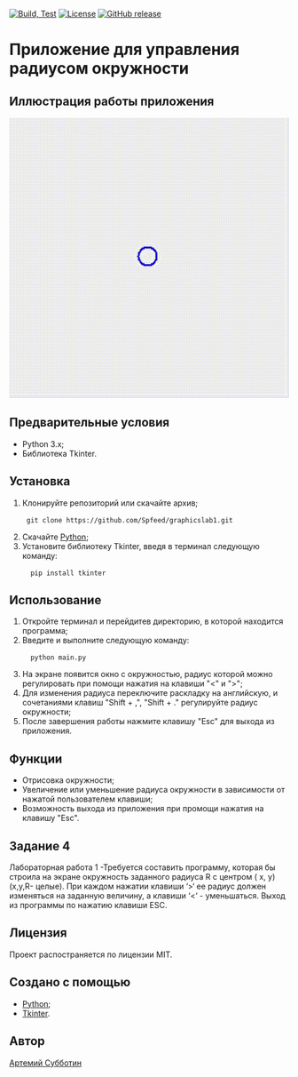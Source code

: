 [![Build, Test](https://github.com/Spfeed/graphicslab1/actions/workflows/ci.yml/badge.svg)](https://github.com/Spfeed/graphicslab1/actions/workflows/ci.yml)  [![License](https://img.shields.io/badge/license-MIT-blue.svg?style=flat-square)](https://github.com/Spfeed/graphicslab1/blob/master/LICENSE)  [![GitHub release](https://img.shields.io/github/release/Spfeed/graphicslab1.svg)](https://github.com/Spfeed/graphicslab1/releases/latest)

# Приложение для управления радиусом окружности

## Иллюстрация работы приложения

![](https://github.com/Spfeed/graphicslab1/blob/master/round.gif)

## Предварительные условия

- Python 3.x;
- Библиотека Tkinter.

## Установка

1. Клонируйте репозиторий или скачайте архив;
   ```
    git clone https://github.com/Spfeed/graphicslab1.git
    ```
2. Скачайте [Python](https://www.python.org/);
3. Установите библиотеку Tkinter, введя в терминал следующую команду:
   ```
     pip install tkinter
     ```

## Использование

1. Откройте терминал и перейдитев директорию, в которой находится программа;
2. Введите и выполните следующую команду:
   ```
     python main.py
     ```
3. На экране появится окно с окружностью, радиус которой можно регулировать при помощи нажатия на клавиши "<" и ">";
4. Для изменения радиуса переключите раскладку на английскую, и сочетаниями клавиш "Shift + ,", "Shift + ." регулируйте радиус окружности;
5. После завершения работы нажмите клавишу "Esc" для выхода из приложения.

## Функции

- Отрисовка окружности;
- Увеличение или уменьшение радиуса окружности в зависимости от нажатой пользователем клавиши;
- Возможность выхода из приложения при промощи нажатия на клавишу "Esc".

## Задание 4
Лабораторная работа 1 -Требуется составить программу, которая бы строила на экране окружность заданного радиуса R с центром ( x, y) 
(x,y,R- целые). При каждом нажатии клавиши ‘>‘ ее радиус должен изменяться на 
заданную величину, а клавиши ‘<‘ - уменьшаться. Выход из программы по нажатию клавиши ESC.

## Лицензия

Проект распостраняется по лицензии MIT.

## Создано с помощью

- [Python](https://www.python.org/);
- [Tkinter](https://docs.python.org/3/library/tkinter.html#module-tkinter).

## Автор

[Артемий Субботин](https://github.com/Spfeed)
